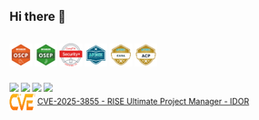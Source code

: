 ## Hi there 👋

<div style="display: inline_block"><br>
  <img align="center" alt="lazy-oscp" height="40" width="40" src="https://github.com/L4zyFox/L4zyFox/blob/main/certs/OSCP.png">
  <img align="center" alt="lazy-osep" height="40" width="40" src="https://github.com/L4zyFox/L4zyFox/blob/main/certs/OSEP.png">
  <img align="center" alt="lazy-sec" height="40" width="40" src="https://github.com/L4zyFox/L4zyFox/blob/main/certs/SEC.png">
  <img align="center" alt="lazy-apisec" height="40" width="40" src="https://github.com/L4zyFox/L4zyFox/blob/main/certs/APISEC.png">
  <img align="center" alt="lazy-casa" height="40" width="40" src="https://github.com/L4zyFox/L4zyFox/blob/main/certs/CASA.png">
  <img align="center" alt="lazy-acp" height="40" width="40" src="https://github.com/L4zyFox/L4zyFox/blob/main/certs/ACP.png">
</div>

##

<div> 
  <a href="https://www.credential.net/profile/williamswn/wallet" target="_blank"><img src="https://img.shields.io/badge/accredible-1e00ff?style=for-the-badge&logo=accredible&logoColor=white" target="_blank"></a>
  <a href="https://www.credly.com/users/stefan-william-nascente" target="_blank"><img src="https://img.shields.io/badge/credly-e66023?style=for-the-badge&logo=credly&logoColor=white" target="_blank"></a>
 	<a href="https://www.linkedin.com/in/stefanswn/" target="_blank"><img src="https://img.shields.io/badge/-LinkedIn-%230077B5?style=for-the-badge&logo=linkedin&logoColor=white" target="_blank"></a> 
  <a href="https://www.youtube.com/@VulpiSec" target="_blank"><img src="https://img.shields.io/badge/YouTube-FF0000?style=for-the-badge&logo=youtube&logoColor=white" target="_blank"></a>
</div>


<div> 
  <img align="center" alt="CVE" height="30" width="45" src="https://github.com/L4zyFox/L4zyFox/blob/main/imagens/cve-logo-1.png">
  <a href="https://nvd.nist.gov/vuln/detail/CVE-2025-3855" target="_blank"> CVE-2025-3855 - RISE Ultimate Project Manager - IDOR</a>
</div>
